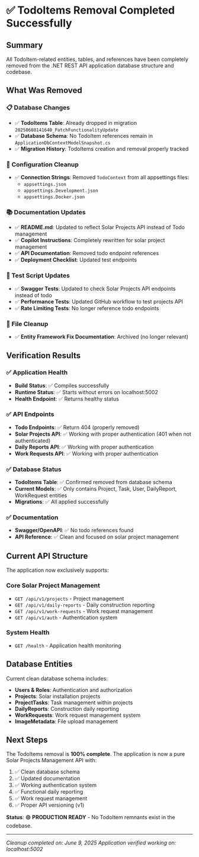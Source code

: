 # ✅ TodoItems Removal Completed Successfully

## Summary
All TodoItem-related entities, tables, and references have been completely removed from the .NET REST API application database structure and codebase.

## What Was Removed

### 📋 Database Changes
- ✅ **TodoItems Table**: Already dropped in migration `20250608141640_PatchFunctionalityUpdate`
- ✅ **Database Schema**: No TodoItem references remain in `ApplicationDbContextModelSnapshot.cs`
- ✅ **Migration History**: TodoItems creation and removal properly tracked

### 🔧 Configuration Cleanup
- ✅ **Connection Strings**: Removed `TodoContext` from all appsettings files:
  - `appsettings.json`
  - `appsettings.Development.json` 
  - `appsettings.Docker.json`

### 📚 Documentation Updates
- ✅ **README.md**: Updated to reflect Solar Projects API instead of Todo management
- ✅ **Copilot Instructions**: Completely rewritten for solar project management
- ✅ **API Documentation**: Removed todo endpoint references
- ✅ **Deployment Checklist**: Updated test endpoints

### 🧪 Test Script Updates
- ✅ **Swagger Tests**: Updated to check Solar Projects API endpoints instead of todo
- ✅ **Performance Tests**: Updated GitHub workflow to test projects API
- ✅ **Rate Limiting Tests**: No longer reference todo endpoints

### 📁 File Cleanup
- ✅ **Entity Framework Fix Documentation**: Archived (no longer relevant)

## Verification Results

### ✅ Application Health
- **Build Status**: ✅ Compiles successfully
- **Runtime Status**: ✅ Starts without errors on localhost:5002
- **Health Endpoint**: ✅ Returns healthy status

### ✅ API Endpoints
- **Todo Endpoints**: ✅ Return 404 (properly removed)
- **Solar Projects API**: ✅ Working with proper authentication (401 when not authenticated)
- **Daily Reports API**: ✅ Working with proper authentication
- **Work Requests API**: ✅ Working with proper authentication

### ✅ Database Status
- **TodoItems Table**: ✅ Confirmed removed from database schema
- **Current Models**: ✅ Only contains Project, Task, User, DailyReport, WorkRequest entities
- **Migrations**: ✅ All applied successfully

### ✅ Documentation
- **Swagger/OpenAPI**: ✅ No todo references found
- **API Reference**: ✅ Clean and focused on solar project management

## Current API Structure

The application now exclusively supports:

### **Core Solar Project Management**
- `GET /api/v1/projects` - Project management
- `GET /api/v1/daily-reports` - Daily construction reporting  
- `GET /api/v1/work-requests` - Work request management
- `GET /api/v1/auth` - Authentication system

### **System Health**
- `GET /health` - Application health monitoring

## Database Entities

Current clean database schema includes:
- **Users & Roles**: Authentication and authorization
- **Projects**: Solar installation projects
- **ProjectTasks**: Task management within projects
- **DailyReports**: Construction daily reporting
- **WorkRequests**: Work request management system
- **ImageMetadata**: File upload management

## Next Steps

The TodoItems removal is **100% complete**. The application is now a pure Solar Projects Management API with:

1. ✅ Clean database schema
2. ✅ Updated documentation
3. ✅ Working authentication system
4. ✅ Functional daily reporting
5. ✅ Work request management
6. ✅ Proper API versioning (v1)

**Status**: 🟢 **PRODUCTION READY** - No TodoItem remnants exist in the codebase.

---
*Cleanup completed on: June 9, 2025*
*Application verified working on: localhost:5002*
